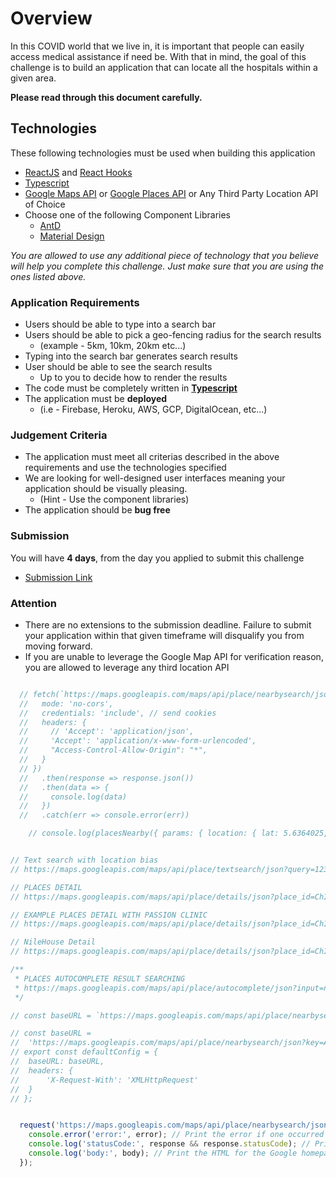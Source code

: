 # Overview

In this COVID world that we live in, it is important that people can easily access medical assistance if need be. With that in mind, the goal of this challenge is to build an application that can locate all the hospitals within a given area.

**Please read through this document carefully.**

## Technologies

These following technologies must be used when building this application

- [ReactJS](https://reactjs.org/docs/getting-started.html) and [React Hooks](https://reactjs.org/docs/hooks-intro.html)
- [Typescript](https://create-react-app.dev/docs/adding-typescript/)
- [Google Maps API](https://developers.google.com/maps/documentation) or [Google Places API](https://developers.google.com/places/web-service/intro) or Any Third Party Location API of Choice
- Choose one of the following Component Libraries
    - [AntD](https://ant.design/docs/react/introduce)
    - [Material Design](https://material-ui.com/)

*You are allowed to use any additional piece of technology that you believe will help you complete this challenge. Just make sure that you are using the ones listed above.*

### Application Requirements

- Users should be able to type into a search bar
- Users should be able to pick a geo-fencing radius for the search results
    - (example - 5km, 10km, 20km etc...)
- Typing into the search bar generates search results
- User should be able to see the search results
    - Up to you to decide how to render the results
- The code must be completely written in **[Typescript](https://www.typescriptlang.org/)**
- The application must be **deployed**
    - (i.e - Firebase, Heroku, AWS, GCP, DigitalOcean, etc...)

### Judgement Criteria

- The application must meet all criterias described in the above requirements and use the technologies specified
- We are looking for well-designed user interfaces meaning your application should be visually pleasing.
    - (Hint - Use the component libraries)
- The application should be **bug free**

### Submission

You will have **4 days**, from the day you applied to submit this challenge

- [Submission Link](https://airtable.com/shriG6w2FwkuI0Wc0)

### Attention

- There are no extensions to the submission deadline. Failure to submit your application within that given timeframe will disqualify you from moving forward.
- If you are unable to leverage the Google Map API for verification reason, you are allowed to leverage any third location API

```js

  // fetch(`https://maps.googleapis.com/maps/api/place/nearbysearch/json?location=5.6364025,-0.1670703&radius=10000&type=hospital&key=AIzaSyB01cSQiXTGE7IorUIw0nOQ_TbEXN5fpqU`, {
  //   mode: 'no-cors',
  //   credentials: 'include', // send cookies
  //   headers: {
  //     // 'Accept': 'application/json',
  //     'Accept': 'application/x-www-form-urlencoded',
  //     "Access-Control-Allow-Origin": "*",
  //   }
  // })
  //   .then(response => response.json())
  //   .then(data => {
  //     console.log(data)
  //   })
  //   .catch(err => console.error(err))

    // console.log(placesNearby({ params: { location: { lat: 5.6364025, lng: -0.1670703 }, radius: 10000, type: 'hospital' } }))


// Text search with location bias
// https://maps.googleapis.com/maps/api/place/textsearch/json?query=123+madina+street&location=5.6364025,-0.1670703&radius=1000&key=AIzaSyB01cSQiXTGE7IorUIw0nOQ_TbEXN5fpqU

// PLACES DETAIL
// https://maps.googleapis.com/maps/api/place/details/json?place_id=ChIJN1t_tDeuEmsRUsoyG83frY4&fields=name,rating,formatted_phone_number&key=AIzaSyB01cSQiXTGE7IorUIw0nOQ_TbEXN5fpqU

// EXAMPLE PLACES DETAIL WITH PASSION CLINIC
// https://maps.googleapis.com/maps/api/place/details/json?place_id=ChIJEwXhYMyc3w8RCFFRbD4ND0g&key=AIzaSyB01cSQiXTGE7IorUIw0nOQ_TbEXN5fpqU

// NileHouse Detail
// https://maps.googleapis.com/maps/api/place/details/json?place_id=ChIJITmYSE2d3w8Rj1GD80LpLuU&key=AIzaSyB01cSQiXTGE7IorUIw0nOQ_TbEXN5fpqU

/**
 * PLACES AUTOCOMPLETE RESULT SEARCHING
 * https://maps.googleapis.com/maps/api/place/autocomplete/json?input=nile&types=establishment&location=5.6364025,-0.1670703&strictbounds&radius=50000&key=AIzaSyB01cSQiXTGE7IorUIw0nOQ_TbEXN5fpqU
 */

// const baseURL = `https://maps.googleapis.com/maps/api/place/nearbysearch/json?location=5.6364025,-0.1670703&radius=10000&type=hospital&key=AIzaSyB01cSQiXTGE7IorUIw0nOQ_TbEXN5fpqU`;

// const baseURL =
// 	'https://maps.googleapis.com/maps/api/place/nearbysearch/json?key=AIzaSyB01cSQiXTGE7IorUIw0nOQ_TbEXN5fpqU&location=5.6364025,-0.1670703&radius=10000&type=hospital';
// export const defaultConfig = {
// 	baseURL: baseURL,
// 	headers: {
// 		'X-Request-With': 'XMLHttpRequest'
// 	}
// };


  request('https://maps.googleapis.com/maps/api/place/nearbysearch/json?location=5.6364025,-0.1670703&radius=10000&type=hospital&key=AIzaSyB01cSQiXTGE7IorUIw0nOQ_TbEXN5fpqU', function (error, response, body) {
    console.error('error:', error); // Print the error if one occurred
    console.log('statusCode:', response && response.statusCode); // Print the response status code if a response was received
    console.log('body:', body); // Print the HTML for the Google homepage.
  });

```
